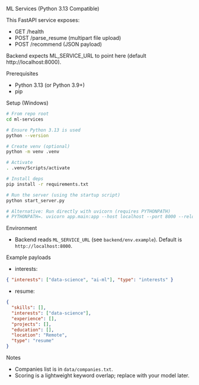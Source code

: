 ML Services (Python 3.13 Compatible)

This FastAPI service exposes:
- GET /health
- POST /parse_resume (multipart file upload)
- POST /recommend (JSON payload)

Backend expects ML_SERVICE_URL to point here (default http://localhost:8000).

Prerequisites
- Python 3.13 (or Python 3.9+)
- pip

Setup (Windows)
```bash
# From repo root
cd ml-services

# Ensure Python 3.13 is used
python --version

# Create venv (optional)
python -m venv .venv

# Activate
. .venv/Scripts/activate

# Install deps
pip install -r requirements.txt

# Run the server (using the startup script)
python start_server.py

# Alternative: Run directly with uvicorn (requires PYTHONPATH)
# PYTHONPATH=. uvicorn app.main:app --host localhost --port 8000 --reload
```

Environment
- Backend reads `ML_SERVICE_URL` (see `backend/env.example`). Default is `http://localhost:8000`.

Example payloads
- interests:
```json
{ "interests": ["data-science", "ai-ml"], "type": "interests" }
```
- resume:
```json
{
  "skills": [],
  "interests": ["data-science"],
  "experience": [],
  "projects": [],
  "education": [],
  "location": "Remote",
  "type": "resume"
}
```

Notes
- Companies list is in `data/companies.txt`.
- Scoring is a lightweight keyword overlap; replace with your model later.

